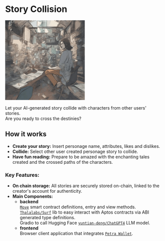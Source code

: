 # Story Collision
<img src="https://github.com/diegocardoso93/story-collision/blob/main/story_collision.png?raw=true" width="256" height="256">

Let your AI-generated story collide with characters from other users' stories.  
Are you ready to cross the destinies?

## How it works
- **Create your story:** Insert personage name, attributes, likes and dislikes. 
- **Collide:** Select other user created personage story to collide.
- **Have fun reading:** Prepare to be amazed with the enchanting tales created and the crossed paths of the characters.

### Key Features:
- **On chain storage:** All stories are securely stored on-chain, linked to the creator's account for authenticity.  
- **Main Components:**  
  - **backend**  
[`Move`](https://aptos.dev/en/build/smart-contracts) smart contract definitions, entry and view methods.  
[`Thalalabs/Surf`](https://github.com/ThalaLabs/surf) lib to easy interact with Aptos contracts via ABI generated type definitions.  
Gradio to call Hugging Face [`yuntian-deng/ChatGPT4`](https://huggingface.co/spaces/yuntian-deng/ChatGPT4) LLM model.  
  - **frontend**  
Browser client application that integrates [`Petra Wallet`](https://petra.app/).  
